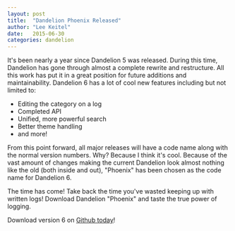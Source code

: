 ```yaml
---
layout: post
title:  "Dandelion Phoenix Released"
author: "Lee Keitel"
date:   2015-06-30
categories: dandelion
---
```


It's been nearly a year since Dandelion 5 was released. During this time, Dandelion has gone through almost a complete rewrite and restructure. All this work has put it in a great position for future additions and maintainability. Dandelion 6 has a lot of cool new features including but not limited to:

- Editing the category on a log
- Completed API
- Unified, more powerful search
- Better theme handling
- and more!

From this point forward, all major releases will have a code name along with the normal version numbers. Why? Because I think it's cool. Because of the vast amount of changes making the current Dandelion look almost nothing like the old (both inside and out), "Phoenix" has been chosen as the code name for Dandelion 6.

The time has come! Take back the time you've wasted keeping up with written logs! Download Dandelion "Phoenix" and taste the true power of logging.

Download version 6 on [Github today](https://github.com/onesimus-systems/dandelion/releases/tag/v6.0.0)!
